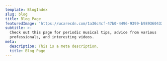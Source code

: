 ```yaml
---
template: BlogIndex
slug: blog
title: Blog Page
featuredImage: 'https://ucarecdn.com/1a36c4cf-47b0-4496-9399-b989360433e2/'
subtitle: >-
  Check out this page for periodic musical tips, advice from various
  professionals, and interesting videos.
meta:
  description: This is a meta description.
  title: Blog Page
---
```


